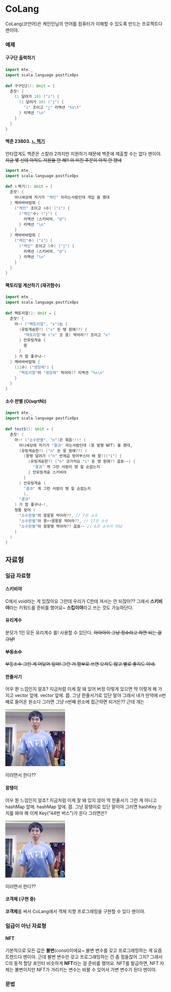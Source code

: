 # CoLang

CoLang(코언어)은 케인인님의 언어를 컴퓨터가 이해할 수 있도록 만드는 프로젝트다 맨이야.

### 예제

#### 구구단 출력하기

```scala
import mte._
import scala.language.postfixOps

def 구구단2(): Unit = {
  춘잣! {
    (1 달려가 10) ("i") {
      (1 달려가 10) ("j") {
        "i" 조이고 "j" 리액션 "%s\t"
      } 리액션 "\n"
    }
  }
}
```

#### 백준 23803. [ㄴ 찍기](https://www.acmicpc.net/problem/23803)

안타깝게도 백준은 스칼라 2까지만 지원하기 때문에 백준에 제출할 수는 없다 맨이야.
~~지금 몇 신데 아직도 지원을 안 해!! 아 미친 주문이 아직 안 됐네~~

```scala
import mte._
import scala.language.postfixOps

def ㄴ찍기(): Unit = {
  춘잣! {
    아니세상에 자기가 "케인" 이라는사람인데 개입 을 했대
  } 케바바바밥줘 {
    ("케인" 조이고 4수) ("i") {
      ("케인"수) ("j") {
        리액션 (스키비야, "@")
      } 리액션 "\n"
    }
  } 케바바바밥줘 {
    ("케인"수) ("i") {
      ("케인" 조이고 5수) ("j") {
        리액션 (스키비야, "@")
      } 리액션 "\n"
    }
  }
}
```

#### 팩토리얼 계산하기 (재귀함수)

```scala
import mte._
import scala.language.postfixOps

def 팩토리얼(): Unit = {
  춘잣! {
    아~! ("팩토리얼", "x")는 {
      (유링게슝한?) ("x" 돈 탱 원에??) {
        "팩토리얼"아 ("x" 코 뭉) 먹어라?? 조이고 "x"
      } 안유링게슝 {
        뭉
      }
    } 가 참 좋구나~!
  } 케바바바밥줘 {
    (11수) ("영양제") {
      "팩토리얼"아 "영양제" 먹어라?? 리액션 "%s\n"
    }
  }
}
```

#### 소수 판별 (O(sqrtN))

```scala
import mte._
import scala.language.postfixOps

def test5(): Unit = {
  춘잣! (
    아~! ("소수판별", "n")은 묶음!!!! (
      아니세상에 자기가 "결과" 라는사람인데 (뭉 발행 NFT) 를 했대,
      (유링게슝한?) ("n" 돈 뭉 원에??) (
        (뭉탱 달려가 ("n" 반제곱 방어부스터 배 뭉))("i") {
          (유링게슝한?) ("n" 코가커요 "i" 돈 탱 원에?? 꼽표~~) {
            "결과" 게 그런 사람이 탱 힐 순없는지
          } 안유링게슝 스키비야
        }
      ) 안유링게슝 (
        "결과" 게 그런 사람이 탱 힐 순없는지
        ),
      "결과"
    ) 가 참 좋구나~!,
    정품 맞어 (
      "소수판별"아 뭉뭉뭉 먹어라??, // 7은 소수
      "소수판별"아 뭉++뭉뭉뭉 먹어라??, // 17은 소수
      "소수판별"아 뭉뭉탱 먹어라?? 꼽표~~ // 6은 소수가 아님
    )
  )
}
```

## 자료형

### 일급 자료형

#### 스키비야

C에서 void라는 게 있잖아요 그런데 우리가 C한테 져서는 안 되잖아?? 그래서 **스키비야**라는 
키워드를 준비를 했어요~ **스킵이야**라고 쓰는 것도 가능하단다.

#### 유리계수
분모가 1인 모든 유리계수 를! 사용할 수 있단다. ~~아아아이 그냥 정수라고 하면 되는 걸 그냥!~~

#### ~~부동소수~~
~~부동소수 그딴 게 어딨어 임마! 그런 거 함부로 쓰면 오차도 많고 별로 좋지도 아네.~~

#### 한줄서기
어우 뭔 느낌인지 알죠? 지금처럼 이케 잘 돼 있어 버정 이렇게 있으면 딱 이렇게
해 가지고 vector 앞에. vector 앞에. 쯥. 그냥 한줄서기로 있단 말야 그래서 내가 만약에 n번째로 들어온 원소다
그러면 그냥 n번째 원소에 접근하면 되거든?? 근데 걔는

![m](img/he-does-like-this.png)

이러면서 한다??

#### 뭉탱이
어우 뭔 느낌인지 알죠? 지금처럼 이케 잘 돼 있지 않아 딱 한줄서기 그런 게 아니고 hashMap
앞에. hashMap 앞에. 쯥. 그냥 뭉탱이로 있단 말이야 그러면 hashKey 눈치를 봐야
해 이케 Key("44번 버스")가 온다 그러면은? 

![m](img/he-does-like-this.png)

이러면서 한다??

#### 코객체 (구현 중)

**코객체**를 써서 CoLang에서 객체 지향 프로그래밍을 구현할 수 있다 맨이야.

### 일급이 아닌 자료형

#### NFT

기본적으로 모든 값은 **불변**(const)이에요~ 불변 변수를 갖고 프로그래밍하는 게 요즘 트렌드다 
맨이야. 근데 불변 변수만 갖고 프로그래밍하는 건 좀 힘들잖어 그치? 그래서 C의 동적 할당
포인터 비슷하게 **NFT**라는 걸 준비를 했어요. NFT를 발급하면, NFT 자체는 불변이지만
NFT가 가리키는 변수는 바뀔 수 있어서 가변 변수가 된다 맨이야.

### 문법

